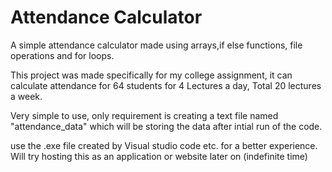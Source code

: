 
# Attendance Calculator

A simple attendance calculator made using arrays,if else functions, file operations and for loops.

This project was made specifically for my college assignment, it can calculate attendance for 64 students for 4 Lectures a day, Total 20 lectures a week.

Very simple to use, only requirement is creating a text file named "attendance_data" which will be storing the data after intial run of the code.

use the .exe file created by Visual studio code etc. for a better experience.
Will try hosting this as an application or website later on (indefinite time)
